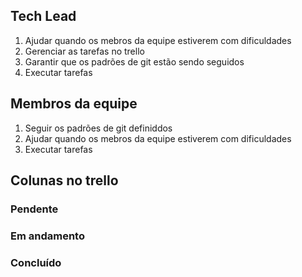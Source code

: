 ## Tech Lead

1. Ajudar quando os mebros da equipe estiverem com dificuldades
2. Gerenciar as tarefas no trello
3. Garantir que os padrões de git estão sendo seguidos
4. Executar tarefas 

## Membros da equipe

1. Seguir os padrões de git definiddos
2. Ajudar quando os mebros da equipe estiverem com dificuldades
3. Executar tarefas

## Colunas no trello

### Pendente

### Em andamento

### Concluído
